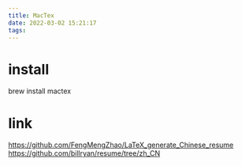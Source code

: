 ```yaml
---
title: MacTex
date: 2022-03-02 15:21:17
tags:
---
```


# install
brew install mactex 

# link
https://github.com/FengMengZhao/LaTeX_generate_Chinese_resume
https://github.com/billryan/resume/tree/zh_CN
